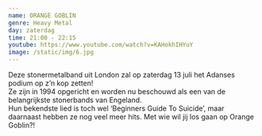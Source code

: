 ```yaml
---
name: ORANGE GOBLIN
genre: Heavy Metal
day: zaterdag
time: 21:00 - 22:15
youtube: https://www.youtube.com/watch?v=KAHokhIHYuY
image: /static/img/6.jpg
---
```

Deze stonermetalband uit London zal op zaterdag 13 juli het Adanses podium op z’n kop zetten!\
Ze zijn in 1994 opgericht en worden nu beschouwd als een van de belangrijkste stonerbands van Engeland.\
Hun bekendste lied is toch wel ‘Beginners Guide To Suicide’, maar daarnaast hebben ze nog veel meer hits.
Met wie wil jij los gaan op Orange Goblin?!
